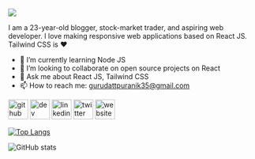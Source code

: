 ####  
![ ](https://document-export.canva.com/Jqvmc/DAFNJxJqvmc/14/thumbnail/0001.png?X-Amz-Algorithm=AWS4-HMAC-SHA256&X-Amz-Credential=AKIAQYCGKMUHWDTJW6UD%2F20220924%2Fus-east-1%2Fs3%2Faws4_request&X-Amz-Date=20220924T080019Z&X-Amz-Expires=41628&X-Amz-Signature=1819de2374d026a42136dcb12719e3f688973755af36c5c126008b1d2c57fc98&X-Amz-SignedHeaders=host&response-expires=Sat%2C%2024%20Sep%202022%2019%3A34%3A07%20GMT)

I am a 23-year-old blogger, stock-market trader, and aspiring web developer. I love making responsive web applications based on React JS. Tailwind CSS is ♥

- 🌱 I’m currently learning Node JS 
- 👯 I’m looking to collaborate on open source projects on React 
- 💬 Ask me about React JS, Tailwind CSS 
- 📫 How to reach me: gurudattpuranik35@gmail.com 


[<img src='https://cdn.jsdelivr.net/npm/simple-icons@3.0.1/icons/github.svg' alt='github' height='40'>](https://github.com/gurudattpuranik25)  [<img src='https://cdn.jsdelivr.net/npm/simple-icons@3.0.1/icons/hashnode.svg' alt='dev' height='40'>](https://gurudattpuranik.hashnode.dev/)  [<img src='https://cdn.jsdelivr.net/npm/simple-icons@3.0.1/icons/linkedin.svg' alt='linkedin' height='40'>](https://www.linkedin.com/in/https://www.linkedin.com/in/gurudatt-puranik-0933b0195//)  [<img src='https://cdn.jsdelivr.net/npm/simple-icons@3.0.1/icons/twitter.svg' alt='twitter' height='40'>](https://twitter.com/PuranikGurudatt)  [<img src='https://cdn.jsdelivr.net/npm/simple-icons@3.0.1/icons/icloud.svg' alt='website' height='40'>](https://gurudatt-puranik-portfolio.netlify.app/)  

[![Top Langs](https://github-readme-stats.vercel.app/api/top-langs/?username=gurudattpuranik25)](https://github.com/anuraghazra/github-readme-stats)

![GitHub stats](https://github-readme-stats.vercel.app/api?username=gurudattpuranik25&show_icons=true)  

